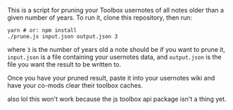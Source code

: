 This is a script for pruning your Toolbox usernotes of all notes older than a given number of years. To run it, clone this repository, then run:

    yarn # or: npm install
    ./prune.js input.json output.json 3

where `3` is the number of years old a note should be if you want to prune it, `input.json` is a file containing your usernotes data, and `output.json` is the file you want the result to be written to.

Once you have your pruned result, paste it into your usernotes wiki and have your co-mods clear their toolbox caches.

also lol this won't work because the js toolbox api package isn't a thing yet.

